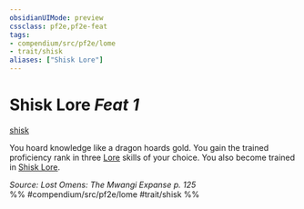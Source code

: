 ```yaml
---
obsidianUIMode: preview
cssclass: pf2e,pf2e-feat
tags:
- compendium/src/pf2e/lome
- trait/shisk
aliases: ["Shisk Lore"]
---
```

# Shisk Lore  *Feat 1*  
[shisk](../../Rules/traits/shisk-lome.md)  


You hoard knowledge like a dragon hoards gold. You gain the trained proficiency rank in three [Lore](../skills.md#Lore) skills of your choice. You also become trained in [Shisk Lore](../skills.md#Lore).

*Source: Lost Omens: The Mwangi Expanse p. 125*  
%% #compendium/src/pf2e/lome #trait/shisk %%